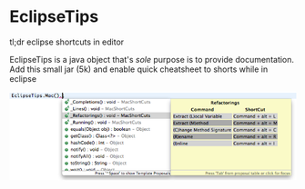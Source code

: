 # EclipseTips
tl;dr eclipse shortcuts in editor

EclipseTips is a java object that's *sole* purpose is to provide documentation.
Add this small jar (5k) and enable quick cheatsheet to shorts while in eclipse

![screenshot](https://raw.githubusercontent.com/LearnWithLlew/EclipseTips/master/Images/example_screen_shot.png)
